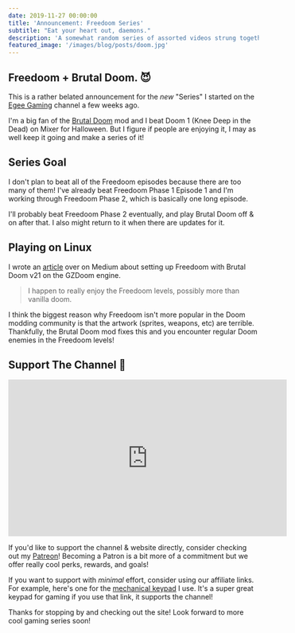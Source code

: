 ```yaml
---
date: 2019-11-27 00:00:00
title: 'Announcement: Freedoom Series'
subtitle: "Eat your heart out, daemons."
description: 'A somewhat random series of assorted videos strung together through slaying demons.'
featured_image: '/images/blog/posts/doom.jpg'
---
```


## Freedoom + Brutal Doom. 😈

This is a rather belated announcement for the _new_ "Series" I started on the [Egee Gaming](https://www.youtube.com/watch?v=0gZV7KwtE1w&list=PLH0VvjWUuXz1b4TFVDmOJBqIU3Kilv0DE) channel a few weeks ago.

I'm a big fan of the [Brutal Doom](https://www.moddb.com/mods/brutal-doom) mod and I beat Doom 1 (Knee Deep in the Dead) on Mixer for Halloween. But I figure if people are enjoying it, I may as well keep it going and make a series of it!

## Series Goal

I don't plan to beat all of the Freedoom episodes because there are too many of them! I've already beat Freedoom Phase 1 Episode 1 and I'm working through Freedoom Phase 2, which is basically one long episode.

I'll probably beat Freedoom Phase 2 eventually, and play Brutal Doom off & on after that. I also might return to it when there are updates for it.

## Playing on Linux

I wrote an [article](https://medium.com/@egee_irl/how-to-install-brutal-doom-v21-cf2c986fed50) over on Medium about setting up Freedoom with Brutal Doom v21 on the GZDoom engine.

> I happen to really enjoy the Freedoom levels, possibly more than vanilla doom.

I think the biggest reason why Freedoom isn't more popular in the Doom modding community is that the artwork (sprites, weapons, etc) are terrible. Thankfully, the Brutal Doom mod fixes this and you encounter regular Doom enemies in the Freedoom levels!

## Support The Channel 🚀

<iframe width="560" height="315" src="https://www.youtube.com/embed/F3RKPJ0ywXw" frameborder="0" allow="accelerometer; autoplay; encrypted-media; gyroscope; picture-in-picture" allowfullscreen></iframe>

If you'd like to support the channel & website directly, consider checking out my [Patreon](https://www.patreon.com/egeeirl)! Becoming a Patron is a bit more of a commitment but we offer really cool perks, rewards, and goals!

If you want to support with *minimal* effort, consider using our affiliate links. For example, here's one for the [mechanical keypad](https://amzn.to/33uu63g) I use. It's a super great keypad for gaming if you use that link, it supports the channel!

Thanks for stopping by and checking out the site! Look forward to more cool gaming series soon!
